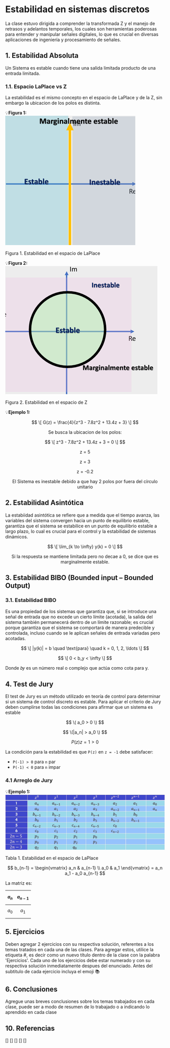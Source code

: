 # Estabilidad en sistemas discretos
La clase estuvo dirigida a comprender la transformada Z y el manejo de retrasos y adelantos temporales, los cuales son herramientas poderosas para entender y manipular señales digitales, lo que es crucial en diversas aplicaciones de ingeniería y procesamiento de señales.
## 1. Estabilidad Absoluta
Un Sistema es estable cuando tiene una salida limitada producto de una entrada limitada.
### 1.1. Espacio LaPlace vs Z
La estabilidad es el mismo concepto en el espacio de LaPlace y de la Z, sin embargo la ubicacion de los polos es distinta. 

💡**Figura 1:** <br/>
![Figura de prueba](images/Estabilidadplace.png)

Figura 1. Estabilidad en el espacio de LaPlace


💡**Figura 2:** <br/>
![Figura de prueba](images/Estabilidadz.png)

Figura 2. Estabilidad en el espacio de Z


💡**Ejemplo 1:** <br/>

$$
\[ G(z) = \frac{4}{z^3 - 7.8z^2 + 13.4z + 3} \]
$$

<p align="center">
Se busca la ubicacion de los polos:
</p>

$$
\[ z^3 - 7.8z^2 + 13.4z + 3 = 0 \]  
$$

<p align="center">
z = 5
</p>
<p align="center">
z = 3
</p>
<p align="center">
z = -0.2
</p>
<p align="center">
El Sistema es inestable debido a que hay 2 polos por fuera del círculo unitario
</p>

## 2. Estabilidad Asintótica
La estabiidad asintótica se refiere que a medida que el tiempo avanza, las variables del sistema convergen hacia un punto de equilibrio estable, garantiza que el sistema se estabilice en un punto de equilibrio estable a largo plazo, lo cual es crucial para el control y la estabilidad de sistemas dinámicos.

$$
\[ \lim_{k \to \infty} y(k) = 0 \]
$$

<p align="center">
Si la respuesta se mantiene limitada pero no decae a 0, se dice que es marginalmente estable.
</p>

## 3. Estabilidad BIBO (Bounded input – Bounded Output)
### 3.1. Estabilidad BIBO
Es una propiedad de los sistemas que garantiza que, si se introduce una señal de entrada que no excede un cierto límite (acotada), la salida del sistema también permanecerá dentro de un límite razonable; es crucial porque garantiza que el sistema se comportará de manera predecible y controlada, incluso cuando se le aplican señales de entrada variadas pero acotadas.

$$
\[ |y(k)| = b \quad \text{para} \quad k = 0, 1, 2, \ldots \]
$$

$$
\[ 0 < b_y < \infty \]
$$

Donde 𝑏𝑦 es un número real o complejo que actúa como cota para y.

## 4. Test de Jury
El test de Jury es un método utilizado en teoría de control para determinar si un sistema de control discreto es estable. Para aplicar el criterio de Jury deben cumplirse todas las condiciones para afirmar que un sistema es estable

$$
\( a_0 > 0 \)
$$

$$
\(|a_n| > a_0 \)
$$

$$
P(z) z=1 > 0
$$

La condición para la estabilidad es que `P(z)` en `z = -1` debe satisfacer:
- `P(-1) > 0` para `n` par
- `P(-1) < 0` para `n` impar

### 4.1 Arreglo de Jury

💡**Ejemplo 1:** <br/>
![Figura de prueba](images/tabla.jpg)

Tabla 1. Estabilidad en el espacio de LaPlace

$$
b_{n-1} = \begin{vmatrix} a_n & a_{n-1} \\ a_0 & a_1 \end{vmatrix} = a_n a_1 - a_0 a_{n-1}
$$

La matriz es:

| $$ a_n $$ | $$ a_{n-1} $$ |
|-----------|---------------|
| $$ a_0 $$ | $$ a_1 $$     |

## 5. Ejercicios
Deben agregar 2 ejercicios con su respectiva solución, referentes a los temas tratados en cada una de las clases. Para agregar estos, utilice la etiqueta #, es decir como un nuevo título dentro de la clase con la palabra 'Ejercicios'. Cada uno de los ejercicios debe estar numerado y con su respectiva solución inmediatamente despues del enunciado. Antes del subtitulo de cada ejercicio incluya el emoji 📚

## 6. Conclusiones
Agregue unas breves conclusiones sobre los temas trabajados en cada clase, puede ser a modo de resumen de lo trabajado o a indicando lo aprendido en cada clase

## 10. Referencias
[]
[]
[]
[]
[]
